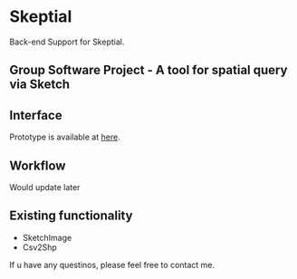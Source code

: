 # Skeptial

Back-end Support for Skeptial.

## Group Software Project - A tool for spatial query via Sketch

## Interface

  Prototype is available at [here](https://xd.adobe.com/view/27852602-427d-4763-6a24-3295f9d84f53-51b4/?fullscreen).
  
## Workflow

  Would update later
  
## Existing functionality

  - SketchImage
  - Csv2Shp
  
If u have any questinos, please feel free to contact me.
